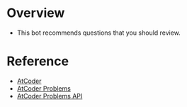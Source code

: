 # Overview
* This bot recommends questions that you should review.


# Reference
<ul>
    <li><a href='https://atcoder.jp/home'>AtCoder</a></li>
    <li><a href='https://kenkoooo.com/atcoder/#/table/'>AtCoder Problems</a></li>
    <li><a href='https://github.com/kenkoooo/AtCoderProblems'>AtCoder Problems API</a></li>
</ul>
